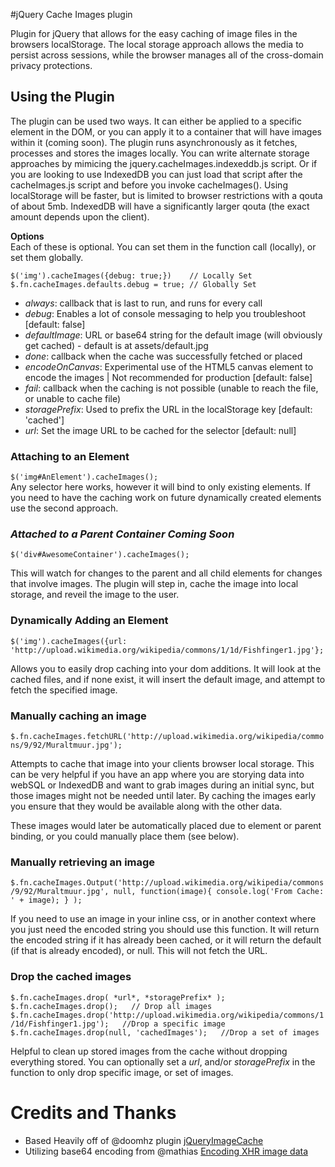 #jQuery Cache Images plugin  
  
Plugin for jQuery that allows for the easy caching of image files in the browsers localStorage. The local storage approach allows the media to persist across sessions, while the browser manages all of the cross-domain privacy protections.  
  
## Using the Plugin  
The plugin can be used two ways. It can either be applied to a specific element in the DOM, or you can apply it to a container that will have images within it (coming soon). The plugin runs asynchronously as it fetches, processes and stores the images locally. You can write alternate storage approaches by mimicing the jquery.cacheImages.indexeddb.js script. Or if you are looking to use IndexedDB you can just load that script after the cacheImages.js script and before you invoke cacheImages(). Using localStorage will be faster, but is limited to browser restrictions with a qouta of about 5mb. IndexedDB will have a significantly larger qouta (the exact amount depends upon the client).
  
**Options**  
Each of these is optional. You can set them in the function call (locally), or set them globally.  
```
$('img').cacheImages({debug: true;})	// Locally Set
$.fn.cacheImages.defaults.debug = true;	// Globally Set
```

* *always*: callback that is last to run, and runs for every call  
* *debug*: Enables a lot of console messaging to help you troubleshoot [default: false]  
* *defaultImage*: URL or base64 string for the default image (will obviously get cached) - default is at assets/default.jpg  
* *done*: callback when the cache was successfully fetched or placed  
* *encodeOnCanvas*: Experimental use of the HTML5 canvas element to encode the images | Not recommended for production [default: false]  
* *fail*: callback when the caching is not possible (unable to reach the file, or unable to cache file)
* *storagePrefix*: Used to prefix the URL in the localStorage key	[default: 'cached']  
* *url*: Set the image URL to be cached for the selector [default: null]  
  
### Attaching to an Element  
`$('img#AnElement').cacheImages();`  
Any selector here works, however it will bind to only existing elements. If you need to have the caching work on future dynamically created elements use the second approach.

### *Attached to a Parent Container  **Coming Soon***
`$('div#AwesomeContainer').cacheImages();`  
  
This will watch for changes to the parent and all child elements for changes that involve images. The plugin will step in, cache the image into local storage, and reveil the image to the user.
  
### Dynamically Adding an Element  
`$('img').cacheImages({url: 'http://upload.wikimedia.org/wikipedia/commons/1/1d/Fishfinger1.jpg'};`  
  
Allows you to easily drop caching into your dom additions. It will look at the cached files, and if none exist, it will insert the default image, and attempt to fetch the specified image.  

### Manually caching an image  
`$.fn.cacheImages.fetchURL('http://upload.wikimedia.org/wikipedia/commons/9/92/Muraltmuur.jpg');`  
  
Attempts to cache that image into your clients browser local storage. This can be very helpful if you have an app where you are storying data into webSQL or IndexedDB and want to grab images during an initial sync, but those images might not be needed until later. By caching the images early you ensure that they would be available along with the other data.  
  
These images would later be automatically placed due to element or parent binding, or you could manually place them (see below).

### Manually retrieving an image
`$.fn.cacheImages.Output('http://upload.wikimedia.org/wikipedia/commons/9/92/Muraltmuur.jpg', null, function(image){ console.log('From Cache: ' + image); } );`  
  
If you need to use an image in your inline css, or in another context where you just need the encoded string you should use this function. It will return the encoded string if it has already been cached, or it will return the default (if that is already encoded), or null. This will not fetch the URL.

### Drop the cached images  
`$.fn.cacheImages.drop( *url*, *storagePrefix* );`  
`$.fn.cacheImages.drop();	// Drop all images`  
`$.fn.cacheImages.drop('http://upload.wikimedia.org/wikipedia/commons/1/1d/Fishfinger1.jpg');	//Drop a specific image` 
`$.fn.cacheImages.drop(null, 'cachedImages');	//Drop a set of images` 
  
Helpful to clean up stored images from the cache without dropping everything stored. You can optionally set a *url*, and/or *storagePrefix* in the function to only drop specific image, or set of images.  
  

# Credits and Thanks  
* Based Heavily off of @doomhz plugin [jQueryImageCache](https://github.com/doomhz/jQuery-Image-Cache)
* Utilizing base64 encoding from @mathias [Encoding XHR image data](http://jsperf.com/encoding-xhr-image-data/33)
